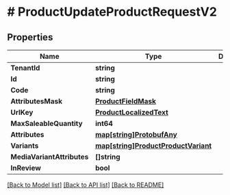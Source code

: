 # # ProductUpdateProductRequestV2


## Properties 


Name | Type | Description | Notes
------------ | ------------- | ------------- | -------------
**TenantId**| **string** |   | [optional]
**Id**| **string** |   | [optional]
**Code**| **string** |   | [optional]
**AttributesMask**| [**ProductFieldMask**](ProductFieldMask.md) |   | [optional]
**UrlKey**| [**ProductLocalizedText**](ProductLocalizedText.md) |   | [optional]
**MaxSaleableQuantity**| **int64** |   | [optional]
**Attributes**| [**map[string]ProtobufAny**](ProtobufAny.md) |   | [optional]
**Variants**| [**map[string]ProductProductVariant**](ProductProductVariant.md) |   | [optional]
**MediaVariantAttributes**| **[]string** |   | [optional]
**InReview**| **bool** |   | [optional]


[[Back to Model list]](../../README.md#models) [[Back to API list]](../../README.md#endpoints) [[Back to README]](../../README.md)

